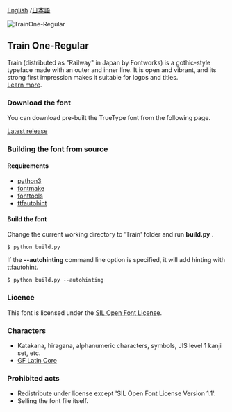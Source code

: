 [English](https://github.com/fontworks-fonts/Train) /[日本語](README-JP.md) 

![TrainOne-Regular](./image_Train.png)

## Train One-Regular

Train (distributed as "Railway" in Japan by Fontworks) is a gothic-style typeface made with an outer and inner line. It is open and vibrant, and its strong first impression makes it suitable for logos and titles.  
[Learn more](https://fontworks.co.jp/fontsearch/RailwayStd-B/).


### Download the font

You can download pre-built the TrueType font from the following page.

[Latest release](https://github.com/fontworks-fonts/Train/tree/master/fonts/ttf)


### Building the font from source

#### Requirements

* [python3](https://www.python.org/)  
* [fontmake](https://github.com/googlefonts/fontmake/)
* [fonttools](https://github.com/fonttools/fonttools/)
* [ttfautohint](https://www.freetype.org/ttfautohint/doc/ttfautohint.html)  


#### Build the font

Change the current working directory to 'Train' folder and run **build.py** .

    $ python build.py

If the **--autohinting** command line option is specified, it will add hinting with ttfautohint.

    $ python build.py --autohinting

### Licence

This font is licensed under the [SIL Open Font License](https://scripts.sil.org/cms/scripts/page.php?site_id=nrsi&id=OFL).


### Characters

* Katakana, hiragana, alphanumeric characters, symbols, JIS level 1 kanji set, etc.
* [GF Latin Core](https://github.com/googlefonts/gftools/tree/master/Lib/gftools/encodings/GF%20Glyph%20Sets#gf-latin-core)  


### Prohibited acts

* Redistribute under license except 'SIL Open Font License Version 1.1'.
* Selling ​​the font file itself.
